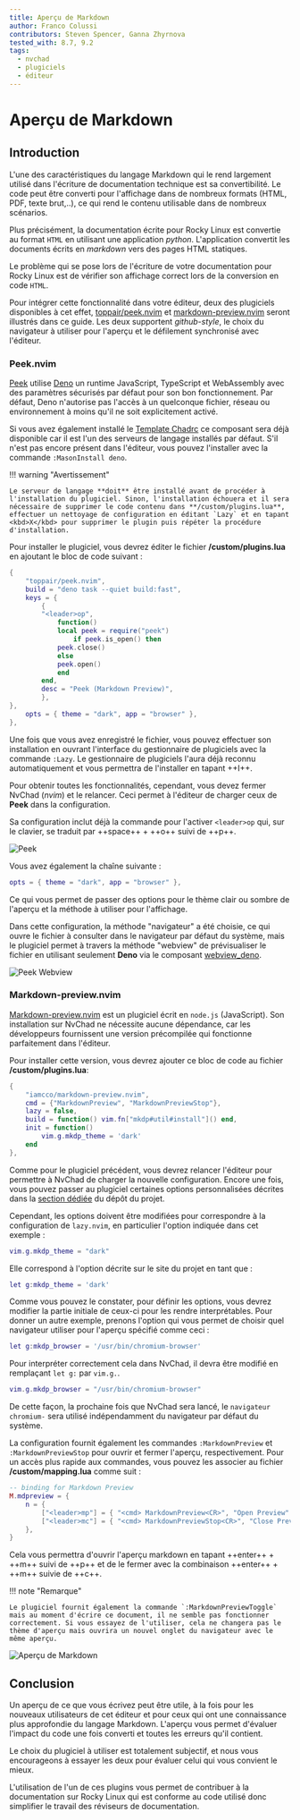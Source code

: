```yaml
---
title: Aperçu de Markdown
author: Franco Colussi
contributors: Steven Spencer, Ganna Zhyrnova
tested_with: 8.7, 9.2
tags:
  - nvchad
  - plugiciels
  - éditeur
---
```


# Aperçu de Markdown

## Introduction

L'une des caractéristiques du langage Markdown qui le rend largement utilisé dans l'écriture de documentation technique est sa convertibilité. Le code peut être converti pour l'affichage dans de nombreux formats (HTML, PDF, texte brut,..), ce qui rend le contenu utilisable dans de nombreux scénarios.

Plus précisément, la documentation écrite pour Rocky Linux est convertie au format `HTML` en utilisant une application *python*. L'application convertit les documents écrits en *markdown* vers des pages HTML statiques.

Le problème qui se pose lors de l'écriture de votre documentation pour Rocky Linux est de vérifier son affichage correct lors de la conversion en code `HTML`.

Pour intégrer cette fonctionnalité dans votre éditeur, deux des plugiciels disponibles à cet effet, [toppair/peek.nvim](https://github.com/toppair/peek.nvim) et [markdown-preview.nvim](https://github.com/iamcco/markdown-preview.nvim) seront illustrés dans ce guide. Les deux supportent *github-style*, le choix du navigateur à utiliser pour l'aperçu et le défilement synchronisé avec l'éditeur.

### Peek.nvim

[Peek](https://github.com/toppair/peek.nvim) utilise [Deno](https://deno.com/manual) un runtime JavaScript, TypeScript et WebAssembly avec des paramètres sécurisés par défaut pour son bon fonctionnement. Par défaut, Deno n'autorise pas l'accès à un quelconque fichier, réseau ou environnement à moins qu'il ne soit explicitement activé.

Si vous avez également installé le [Template Chadrc](../template_chadrc.md) ce composant sera déjà disponible car il est l'un des serveurs de langage installés par défaut. S'il n'est pas encore présent dans l'éditeur, vous pouvez l'installer avec la commande `:MasonInstall deno`.

!!! warning "Avertissement"

    Le serveur de langage **doit** être installé avant de procéder à l'installation du plugiciel. Sinon, l'installation échouera et il sera nécessaire de supprimer le code contenu dans **/custom/plugins.lua**, effectuer un nettoyage de configuration en éditant `Lazy` et en tapant <kbd>X</kbd> pour supprimer le plugin puis répéter la procédure d'installation.

Pour installer le plugiciel, vous devrez éditer le fichier **/custom/plugins.lua** en ajoutant le bloc de code suivant :

```lua
{
    "toppair/peek.nvim",
    build = "deno task --quiet build:fast",
    keys = {
        {
        "<leader>op",
            function()
            local peek = require("peek")
                if peek.is_open() then
            peek.close()
            else
            peek.open()
            end
        end,
        desc = "Peek (Markdown Preview)",
        },
},
    opts = { theme = "dark", app = "browser" },
},
```

Une fois que vous avez enregistré le fichier, vous pouvez effectuer son installation en ouvrant l'interface du gestionnaire de plugiciels avec la commande `:Lazy`. Le gestionnaire de plugiciels l'aura déjà reconnu automatiquement et vous permettra de l'installer en tapant ++I++.

Pour obtenir toutes les fonctionnalités, cependant, vous devez fermer NvChad (*nvim*) et le relancer. Ceci permet à l'éditeur de charger ceux de **Peek** dans la configuration.

Sa configuration inclut déjà la commande pour l'activer `<leader>op` qui, sur le clavier, se traduit par ++space++ + ++o++ suivi de ++p++.

![Peek](./images/peek_command.png)

Vous avez également la chaîne suivante :

```lua
opts = { theme = "dark", app = "browser" },
```

Ce qui vous permet de passer des options pour le thème clair ou sombre de l'aperçu et la méthode à utiliser pour l'affichage.

Dans cette configuration, la méthode "navigateur" a été choisie, ce qui ouvre le fichier à consulter dans le navigateur par défaut du système, mais le plugiciel permet à travers la méthode "webview" de prévisualiser le fichier en utilisant seulement **Deno** via le composant [webview_deno](https://github.com/webview/webview_deno).

![Peek Webview](./images/peek_webview.png)

### Markdown-preview.nvim

[Markdown-preview.nvim](https://github.com/iamcco/markdown-preview.nvim) est un plugiciel écrit en `node.js` (JavaScript). Son installation sur NvChad ne nécessite aucune dépendance, car les développeurs fournissent une version précompilée qui fonctionne parfaitement dans l'éditeur.

Pour installer cette version, vous devrez ajouter ce bloc de code au fichier **/custom/plugins.lua**:

```lua
{
    "iamcco/markdown-preview.nvim",
    cmd = {"MarkdownPreview", "MarkdownPreviewStop"},
    lazy = false,
    build = function() vim.fn["mkdp#util#install"]() end,
    init = function()
        vim.g.mkdp_theme = 'dark'
    end
},
```

Comme pour le plugiciel précédent, vous devrez relancer l'éditeur pour permettre à NvChad de charger la nouvelle configuration. Encore une fois, vous pouvez passer au plugiciel certaines options personnalisées décrites dans la [section dédiée](https://github.com/iamcco/markdown-preview.nvim#markdownpreview-config) du dépôt du projet.

Cependant, les options doivent être modifiées pour correspondre à la configuration de `lazy.nvim`, en particulier l'option indiquée dans cet exemple :

```lua
vim.g.mkdp_theme = "dark"
```

Elle correspond à l'option décrite sur le site du projet en tant que :

```lua
let g:mkdp_theme = 'dark'
```

Comme vous pouvez le constater, pour définir les options, vous devrez modifier la partie initiale de ceux-ci pour les rendre interprétables. Pour donner un autre exemple, prenons l'option qui vous permet de choisir quel navigateur utiliser pour l'aperçu spécifié comme ceci :

```lua
let g:mkdp_browser = '/usr/bin/chromium-browser'
```

Pour interpréter correctement cela dans NvChad, il devra être modifié en remplaçant `let g:` par `vim.g.`.

```lua
vim.g.mkdp_browser = "/usr/bin/chromium-browser"
```

De cette façon, la prochaine fois que NvChad sera lancé, le `navigateur chromium-` sera utilisé indépendamment du navigateur par défaut du système.

La configuration fournit également les commandes `:MarkdownPreview` et `:MarkdownPreviewStop` pour ouvrir et fermer l'aperçu, respectivement. Pour un accès plus rapide aux commandes, vous pouvez les associer au fichier **/custom/mapping.lua** comme suit :

```lua
-- binding for Markdown Preview
M.mdpreview = {
    n = {
        ["<leader>mp"] = { "<cmd> MarkdownPreview<CR>", "Open Preview" },
        ["<leader>mc"] = { "<cmd> MarkdownPreviewStop<CR>", "Close Preview" },
    },
}
```

Cela vous permettra d'ouvrir l'aperçu markdown en tapant ++enter++ + ++m++ suivi de ++p++ et de le fermer avec la combinaison ++enter++ + ++m++ suivie de ++c++.

!!! note "Remarque"

    Le plugiciel fournit également la commande `:MarkdownPreviewToggle` mais au moment d'écrire ce document, il ne semble pas fonctionner correctement. Si vous essayez de l'utiliser, cela ne changera pas le thème d'aperçu mais ouvrira un nouvel onglet du navigateur avec le même aperçu.

![Aperçu de Markdown](./images/markdown_preview_nvim.png)

## Conclusion

Un aperçu de ce que vous écrivez peut être utile, à la fois pour les nouveaux utilisateurs de cet éditeur et pour ceux qui ont une connaissance plus approfondie du langage Markdown. L'aperçu vous permet d'évaluer l'impact du code une fois converti et toutes les erreurs qu'il contient.

Le choix du plugiciel à utiliser est totalement subjectif, et nous vous encourageons à essayer les deux pour évaluer celui qui vous convient le mieux.

L'utilisation de l'un de ces plugins vous permet de contribuer à la documentation sur Rocky Linux qui est conforme au code utilisé donc simplifier le travail des réviseurs de documentation.

